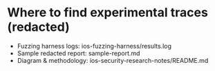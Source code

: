 # Where to find experimental traces (redacted)

- Fuzzing harness logs: ios-fuzzing-harness/results.log  
- Sample redacted report: sample-report.md  
- Diagram & methodology: ios-security-research-notes/README.md
